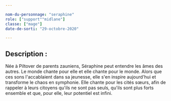 ```yaml
---

nom-du-personnage: "seraphine"
role: ["support""midlane"]
classe: ["mage"]
date-de-sorti: "29-octobre-2020"

---
```


## Description :

Née à Piltover de parents zauniens, Séraphine peut entendre les âmes des autres. Le monde chante pour elle et elle chante pour le monde. Alors que ces sons l'accablaient dans sa jeunesse, elle s'en inspire aujourd'hui et transforme le chaos en symphonie. Elle chante pour les cités sœurs, afin de rappeler à leurs citoyens qu'ils ne sont pas seuls, qu'ils sont plus forts ensemble et que, pour elle, leur potentiel est infini.